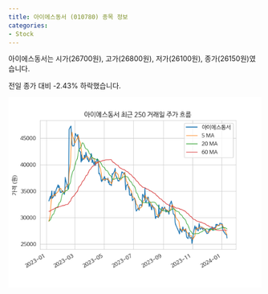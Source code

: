 ```yaml
---
title: 아이에스동서 (010780) 종목 정보
categories:
- Stock
---
```


아이에스동서는 시가(26700원), 고가(26800원), 저가(26100원), 종가(26150원)였습니다.

전일 종가 대비 -2.43% 하락했습니다.

<!-- more -->

![010780](/assets/stock_images/010780.png)